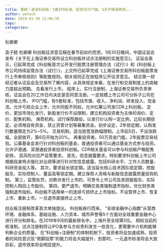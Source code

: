 ```yaml
---
title: 重磅！速读科创板：5套IPO标准、投资50万门槛、5天不限涨跌停…..
author: wetech
date: 2019-01-30 21:06:55
tags: 
categories: 
---
```

杜卿卿
<!-- more -->
袁子懿
杜卿卿
科创板征求意见稿在春节前如约而至。1月30日晚间，中国证监会发布《关于在上海证券交易所设立科创板并试点注册制的实施意见》。
证监会表示，已起草完成《科创板首次公开发行股票注册管理办法（试行）》和《科创板上市公司持续监管办法（试行）》，上交所已起草完成《上海证券交易所科创板股票发行上市审核规则》等配套规则。相关规则正在按程序公开征求意见。
结合第一财经记者从证监会及交易所了解内容，从具体规定来看，在发行和交易制度上的突破力度超出预期。
先看发行上市。
程序上，实行注册制，上海证券交易所负责审核，证监会在20工作日内决定是否同意注册。一定规模上市公司可分拆子公司在科创板上市。
IPO门槛，有5套标准，包括市值、收入、净利润、研发投入、现金流。允许亏损企业上市，允许同股不同权。允许红筹公司发CDR上科创板。
定价，更加市场化发行，新股发行价不设限制，建立机构投资者为主体的询价、定价、配售机制。
保荐机构，试行保荐跟投，以发行价认购一定比例，比较长期锁定。必须用自有资金，禁止资管计划等募集资金。初步设定，2年锁定期，认购发行数量限定为2%~5%。
交易机制。适当放宽涨跌幅限制。上市前5日，不设涨跌幅，全部放开，第6日开始为20%。
再看投资者。50万资金门槛，2年股票交易经验。公募基金会发行针对科创板的基金，普通投资者可以通过基金方式参与投资。允许沪港通、深港通投资者投资科创板。CDR相关基金可以参与科创板产略配售安排。
高风险对应严监管要求。
首先，信息披露要求。特别要求科创板上市公司根据自身特点强化对业绩等进行针对性信息披露，包括科研水平、工作人员数量、科研资金投入等。
其次，要求延长锁定期。适当延长核心技术团队锁定期，控股股东、实际控制人、董监高等锁定期。建立保荐人资格与新股信息披露质量挂钩机制。
第三，监管处罚，对欺诈发行上市的，可责令上市公司及其控股股东、实际控制人购回上市股份。
第四，更严退市。明确交易类强制退市指标，优化财务类强制退市指标。科创板不适用单一的连续亏损终止上市指标。不设暂停上市、恢复上市、重新上市。一旦退市直接终止上市。
 
 
创业板注册制改革首次单独提出。
科创板疾行而来。
“全球金融中心指数”从营商环境、金融体系、基础设施、人力资本、城市声誉等5个方面对全球重要金融中心进行评分和排名。在2018年9月的最新排名中，上海升至全球第5位。
相较当前的核准制，试点注册制将让IPO各参与方权责利发生一些变化，更需要中介机构能够判断企业的质量。
在“科创板+注册制”的体制机制下，投资者将会加速成熟，投资者的风险意识及“用脚投票”的能力将会大幅提升，到那时，一元退市标准将会大放异彩，退市效率将会明显提升。
